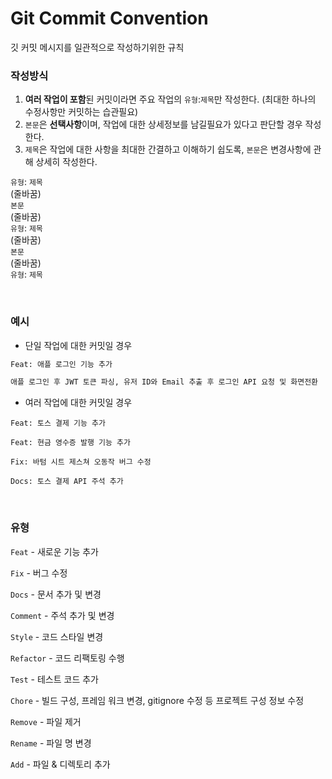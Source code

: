 # Git Commit Convention
깃 커밋 메시지를 일관적으로 작성하기위한 규칙

### 작성방식 
1. **여러 작업이 포함**된 커밋이라면 주요 작업의 `유형`:`제목`만 작성한다. (최대한 하나의 수정사항만 커밋하는 습관필요)
2. `본문`은 **선택사항**이며, 작업에 대한 상세정보를 남길필요가 있다고 판단할 경우 작성한다.
3. `제목`은 작업에 대한 사항을 최대한 간결하고 이해하기 쉽도록, `본문`은 변경사항에 관해 상세히 작성한다.

`유형`: `제목`  
(줄바꿈)  
`본문`  
(줄바꿈)  
`유형`: `제목`  
(줄바꿈)  
`본문`  
(줄바꿈)  
`유형`: `제목`  

</br>

### 예시

- 단일 작업에 대한 커밋일 경우

```bash
Feat: 애플 로그인 기능 추가

애플 로그인 후 JWT 토큰 파싱, 유저 ID와 Email 추출 후 로그인 API 요청 및 화면전환
```

- 여러 작업에 대한 커밋일 경우

```
Feat: 토스 결제 기능 추가

Feat: 현금 영수증 발행 기능 추가

Fix: 바텀 시트 제스쳐 오동작 버그 수정

Docs: 토스 결제 API 주석 추가
```

</br>
 
### 유형

`Feat` - 새로운 기능 추가  

`Fix` - 버그 수정  

`Docs` - 문서 추가 및 변경  

`Comment` - 주석 추가 및 변경  

`Style` - 코드 스타일 변경  

`Refactor` - 코드 리팩토링 수행  

`Test` - 테스트 코드 추가  

`Chore` - 빌드 구성, 프레임 워크 변경, gitignore 수정 등 프로젝트 구성 정보 수정  

`Remove` - 파일 제거  

`Rename` - 파일 명 변경  

`Add` - 파일 & 디렉토리 추가